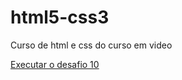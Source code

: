 # html5-css3
 Curso de html e css  do curso em video

<a href="https://devryan2.github.io/html5-css3/" target="_blank">Executar o desafio 10</a>
